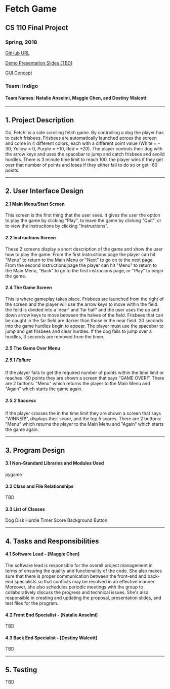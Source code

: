 # Fetch Game
## CS 110 Final Project
### Spring, 2018

[GitHub URL](https://github.com/binghamtonuniversity-cs110/final-project-spr18-indigo.git)

[Demo Presentation Slides (TBD)](#)

[GUI Concept](https://docs.google.com/presentation/d/1G4KUCHR8m9GNecY2GC9WtDUEP6b0_4xmQeJQMB2PxTA/edit?usp=sharing)

### Team: Indigo
#### Team Names: Natalie Anselmi, Maggie Chen, and Destiny Walcott

***

## 1. Project Description
Go, Fetch! is a side scrolling fetch game. By controlling a dog the player has to catch frisbees. Frisbees are automatically launched across the screen and come in 4 different colors, each with a different point value (White = - 30, Yellow = 0, Purple = +10, Red = +20). The player controls their dog with the arrow keys and uses the spacebar to jump and catch frisbees and avoild hurdles. There is 3 minute time limit to reach 100. the player wins if they get over that number of points and loses if they either fail to do so or get -60 points.

***    

## 2. User Interface Design  
#### 2.1 Main Menu/Start Screen
This screen is the first thing that the user sees. It gives the user the option to play the game by clicking "Play", to leave the game by clicking "Quit", or to view the instructions by clicking "Instructions".


#### 2.2 Instructions Screen
These 2 screens display a short description of the game and show the user how to play the game. From the first instructions page the player can hit "Menu" to return to the Main Menu or "Next" to go on to the next page. From the second instructions page the player can hit "Menu" to return to the Main Menu, "Back" to go to the first instrucions page, or "Play" to begin the game.


#### 2.4 The Game Screen
This is where gameplay takes place. Frisbees are launched from the right of the screen and the player will use the arrow keys to move within the field. the feild is divided into a 'near' and 'far half' and the user uses the up and down arrow keys to move between the halves of the field. Frisbees that can be caught in the far field are darker than those in the near field. 20 seconds into the game hurdles begin to appear. The player must use the spacebar to jump and get frisbees and clear hurdles. If the dog fails to jump over a hurdles, 3 seconds are removed from the timer. 


#### 2.5 The Game Over Menu
##### 2.5.1 Failure
If the player fails to get the required number of points within the time limit or reaches -60 points they are shown a screen that says “GAME OVER!”. There are 2 buttons: "Menu" which returns the player to the Main Menu and "Again" which starts the game again.

##### 2.5.2 Success
If the player crosses the <point threshold> in the time limit they are shown a screen that says “WINNER!”, displays their score, and the top 5 scores. There are 2 buttons: "Menu" which returns the player to the Main Menu and "Again" which starts the game again.


***
## 3. Program Design
#### 3.1 Non-Standard Libraries and Modules Used
pygame

#### 3.2 Class and File Relationships
TBD

#### 3.3 List of Classes
Dog
Disk
Hurdle
Timer
Score
Background
Button

***
## 4. Tasks and Responsibilities
#### 4.1 Software Lead - [Maggie Chen]
The software lead is responsible for the overall project management in terms of ensuring the quality and functionality of the code. She also makes sure that there is proper communication between the front-end and back-end specialists so that conflicts may be resolved in an effective manner. Moreover, she also schedules periodic meetings with the group to collaboratively discuss the progress and technical issues. She's also responsible in creating and updating the proposal, presentation slides, and test files for the program.

#### 4.2 Front End Specialist - [Natalie Anselmi]
TBD

#### 4.3 Back End Specialist - [Destiny Walcott]
TBD

***
## 5. Testing
TBD

